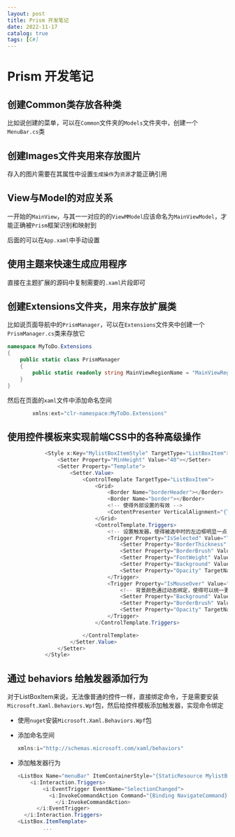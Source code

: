 ```yaml
---
layout: post
title: Prism 开发笔记
date: 2022-11-17
catalog: true
tags: [C#]
---
```


# Prism 开发笔记

## 创建Common类存放各种类

比如说创建的菜单，可以在`Common`文件夹的`Models`文件夹中，创建一个`MenuBar.cs`类

## 创建Images文件夹用来存放图片

存入的图片需要在其属性中设置`生成操作`为`资源`才能正确引用

## View与Model的对应关系

一开始的`MainView`，与其一一对应的的`ViewMModel`应该命名为`MainViewModel`，才能正确被`Prism`框架识别和映射到

后面的可以在`App.xaml`中手动设置

## 使用主题来快速生成应用程序

直接在主题扩展的源码中复制需要的`.xaml`片段即可

## 创建Extensions文件夹，用来存放扩展类

比如说页面导航中的`PrismManager`，可以在`Extensions`文件夹中创建一个`PrismManager.cs`类来存放它

```c#
namespace MyToDo.Extensions
{
    public static class PrismManager
    {
        public static readonly string MainViewRegionName = "MainViewRegion";
    }
}
```

然后在页面的`xaml`文件中添加命名空间

```c#
        xmlns:ext="clr-namespace:MyToDo.Extensions"
```

## 使用控件模板来实现前端CSS中的各种高级操作

```c#
			<Style x:Key="MylistBoxItemStyle" TargetType="ListBoxItem">
                <Setter Property="MinHeight" Value="40"></Setter>
                <Setter Property="Template">
                    <Setter.Value>
                        <ControlTemplate TargetType="ListBoxItem">
                            <Grid>
                                <Border Name="borderHeader"></Border>
                                <Border Name="border"></Border>
                                <!-- 使得外部设置的有效 -->
                                <ContentPresenter VerticalAlignment="{TemplateBinding VerticalAlignment}" HorizontalAlignment="{TemplateBinding HorizontalAlignment}"/>
                            </Grid>
                            <ControlTemplate.Triggers>
                                <!-- 设置触发器，使得被选中时的左边框明显一点 -->
                                <Trigger Property="IsSelected" Value="True">
                                    <Setter Property="BorderThickness" TargetName="borderHeader" Value="6,0,0,0"></Setter>
                                    <Setter Property="BorderBrush" Value="{DynamicResource PrimaryHueLightBrush}" TargetName="borderHeader"></Setter>
                                    <Setter Property="FontWeight" Value="Bold"></Setter>
                                    <Setter Property="Background" Value="{DynamicResource PrimaryHueLightBrush}" TargetName="border"></Setter>
                                    <Setter Property="Opacity" TargetName="border" Value="0.2"></Setter>
                                </Trigger>
                                <Trigger Property="IsMouseOver" Value="True">
                                    <!-- 背景颜色通过动态绑定，使得可以统一更改 -->
                                    <Setter Property="Background" Value="{DynamicResource PrimaryHueLightBrush}" TargetName="border"></Setter>
                                    <Setter Property="BorderBrush" Value="{DynamicResource PrimaryHueLightBrush}" TargetName="borderHeader"></Setter>
                                    <Setter Property="Opacity" TargetName="border" Value="0.2"></Setter>
                                </Trigger>
                            </ControlTemplate.Triggers>

                        </ControlTemplate>
                    </Setter.Value>
                </Setter>
            </Style>
```

## 通过 behaviors 给触发器添加行为

对于ListBoxItem来说，无法像普通的控件一样，直接绑定命令，于是需要安装`Microsoft.Xaml.Behaviors.Wpf`包，然后给控件模板添加触发器，实现命令绑定

- 使用`nuget`安装`Microsoft.Xaml.Behaviors.Wpf`包

- 添加命名空间

  ```c#
  xmlns:i="http://schemas.microsoft.com/xaml/behaviors"
  ```

- 添加触发器行为

  ```c#
  <ListBox Name="menuBar" ItemContainerStyle="{StaticResource MylistBoxItemStyle}" ItemsSource="{Binding MenuBars}" >
      <i:Interaction.Triggers>
          <i:EventTrigger EventName="SelectionChanged">
  			<i:InvokeCommandAction Command="{Binding NavigateCommand}" CommandParameter="{Binding ElementName=menuBar,Path=SelectedItem}">
              </i:InvokeCommandAction>
  		</i:EventTrigger>
  	</i:Interaction.Triggers>
  <ListBox.ItemTemplate>
          ...
  ```

  

